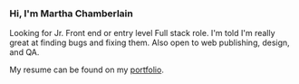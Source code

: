 ### Hi, I'm Martha Chamberlain
Looking for Jr. Front end or entry level Full stack role. I'm told I'm really great at finding bugs and fixing them. Also open to web publishing, design, and QA.

My resume can be found on my [portfolio](https://portfolio.marthachamberlain.com/).



<!--
**MarthaC444/MarthaC444** is a ✨ _special_ ✨ repository because its `README.md` (this file) appears on your GitHub profile.

Here are some ideas to get you started:

- 🔭 I’m currently working on ...
- 🌱 I’m currently learning ...
- 👯 I’m looking to collaborate on ...
- 🤔 I’m looking for help with ...
- 💬 Ask me about ...
- 📫 How to reach me: ...
- 😄 Pronouns: ...
- ⚡ Fun fact: ...
-->
